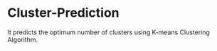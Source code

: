 # Cluster-Prediction
It predicts the optimum number of clusters using K-means Clustering Algorithm. 
